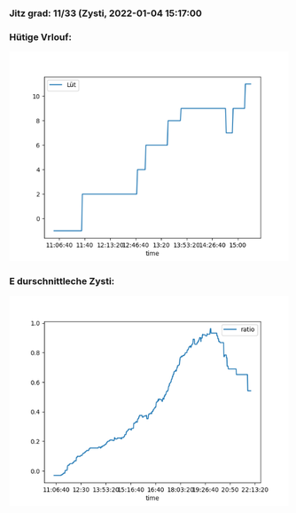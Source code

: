 ### Jitz grad: 11/33 (Zysti, 2022-01-04 15:17:00

### Hütige Vrlouf:
![Graph](Today.png)

### E durschnittleche Zysti:
![Graph](Zysti.png)